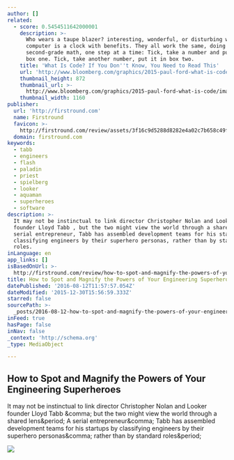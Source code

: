 ```yaml
---
author: []
related:
  - score: 0.5454511642000001
    description: >-
      Who wears a taupe blazer? interesting, wonderful, or disturbing way. A
      computer is a clock with benefits. They all work the same, doing
      second-grade math, one step at a time: Tick, take a number and put it in
      box one. Tick, take another number, put it in box two.
    title: 'What Is Code? If You Don''t Know, You Need to Read This'
    url: 'http://www.bloomberg.com/graphics/2015-paul-ford-what-is-code/'
    thumbnail_height: 872
    thumbnail_url: >-
      http://www.bloomberg.com/graphics/2015-paul-ford-what-is-code/images/promo.jpg
    thumbnail_width: 1160
publisher:
  url: 'http://firstround.com'
  name: Firstround
  favicon: >-
    http://firstround.com/review/assets/3f16c9d5288d8282e4a02c7b658c49f0/images/favicon.ico
  domain: firstround.com
keywords:
  - tabb
  - engineers
  - flash
  - paladin
  - priest
  - spielberg
  - looker
  - aquaman
  - superheroes
  - software
description: >-
  It may not be instinctual to link director Christopher Nolan and Looker
  founder Lloyd Tabb , but the two might view the world through a shared lens. A
  serial entrepreneur, Tabb has assembled development teams for his startups by
  classifying engineers by their superhero personas, rather than by standard
  roles.
inLanguage: en
app_links: []
isBasedOnUrl: >-
  http://firstround.com/review/how-to-spot-and-magnify-the-powers-of-your-engineering-superheroes/
title: How to Spot and Magnify the Powers of Your Engineering Superheroes
datePublished: '2016-08-12T11:57:57.054Z'
dateModified: '2015-12-30T15:56:59.333Z'
starred: false
sourcePath: >-
  _posts/2016-08-12-how-to-spot-and-magnify-the-powers-of-your-engineering-super.md
inFeed: true
hasPage: false
inNav: false
_context: 'http://schema.org'
_type: MediaObject

---
```

<article style=""><h1>How to Spot and Magnify the Powers of Your Engineering Superheroes</h1><p>It may not be instinctual to link director Christopher Nolan and Looker founder Lloyd Tabb &amp;comma; but the two might view the world through a shared lens&amp;period; A serial entrepreneur&amp;comma; Tabb has assembled development teams for his startups by classifying engineers by their superhero personas&amp;comma; rather than by standard roles&amp;period;</p><img src="http://s3.amazonaws.com/marquee-test-akiaisur2rgicbmpehea/bbiN35KqSQO6DhIbMspY_Lloyd%20%281%29.jpg" /></article>